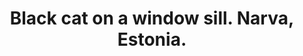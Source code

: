 ---
layout: post
category: photos
title: Black cat on a window sill. Narva, Estonia.
image: cat-window
---
